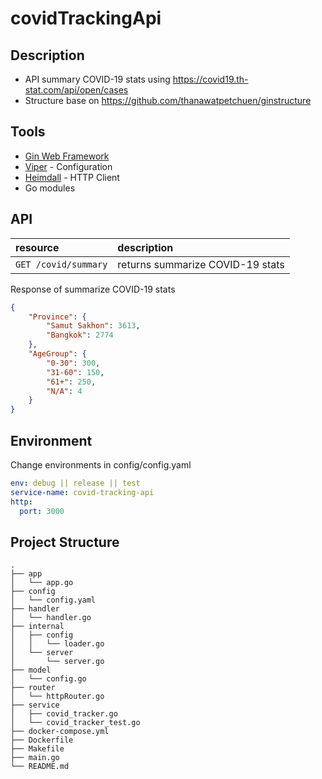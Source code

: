 # covidTrackingApi

## Description
- API summary COVID-19 stats using https://covid19.th-stat.com/api/open/cases
- Structure base on https://github.com/thanawatpetchuen/ginstructure

## Tools
- [Gin Web Framework](https://github.com/gin-gonic/gin)
- [Viper](https://github.com/spf13/viper) - Configuration
- [Heimdall](https://github.com/gojek/heimdall) - HTTP Client
- Go modules

## API
| resource | description |
|:----------------------------|:----------------------------------|
| `GET /covid/summary` | returns summarize COVID-19 stats |
Response of summarize COVID-19 stats
```json
{
    "Province": {
        "Samut Sakhon": 3613,
        "Bangkok": 2774
    },
    "AgeGroup": {
        "0-30": 300,
        "31-60": 150,
        "61+": 250,
        "N/A": 4
    }
}
```

## Environment
Change environments in config/config.yaml
```yaml
env: debug || release || test
service-name: covid-tracking-api
http:
  port: 3000
```

## Project Structure

    .
    ├── app
    │   └── app.go
    ├── config
    │   └── config.yaml
    ├── handler
    │   └── handler.go
    ├── internal
    │   ├── config
    │   │   └── loader.go
    │   └── server
    │       └── server.go
    ├── model
    │   └── config.go
    ├── router
    │   └── httpRouter.go
    ├── service
    │   ├── covid_tracker.go
    │   └── covid_tracker_test.go
    ├── docker-compose.yml
    ├── Dockerfile
    ├── Makefile
    ├── main.go
    └── README.md